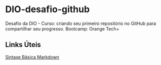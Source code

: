 # DIO-desafio-github
Desafio da DIO - Curso: criando seu primeiro repositório no GitHub para compartilhar seu progresso. Bootcamp: Orange Tech+

## Links Úteis

[Sintaxe Básica Markdown](https://www.markdownguide.org/)
